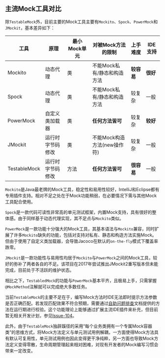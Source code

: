 主流Mock工具对比
---

除`TestableMock`外，目前主要的Mock工具主要有`Mockito`、`Spock`、`PowerMock`和`JMockit`，基本差异如下：

|  工具         | 原理           | 最小Mock单元  | 对被Mock方法的限制          | 上手难度   | IDE支持  |
|  ----        | ----          | ----         | ----                     | ----      | ----    |
| Mockito      | 动态代理        | 类           | 不能Mock私有/静态和构造方法  | **较容易** | **很好** |
| Spock        | 动态代理        | 类           | 不能Mock私有/静态和构造方法  | 较复杂     | 一般     |
| PowerMock    | 自定义类加载器   | 类           | **任何方法皆可**           | 较复杂     | **较好** |
| JMockit      | 运行时字节码修改 | 类            | 不能Mock构造方法(new操作符) | 较复杂     | 一般     |
| TestableMock | 运行时字节码修改 | 方法          | **任何方法皆可**           | **很容易** | 一般     |

`Mockito`是Java最老牌的Mock工具，稳定性和易用性较好，IntelliJ和Eclipse都有专用插件支持。相对不足之处在于Mock功能稍弱，在必要情况下需与其他Mock工具配合使用。

`Spock`是一款代码可读性非常高的单元测试框架，内置Mock支持，具有很好的整体感。由于同样基于动态代理实现，其不足点与`Mockito`类似。

`PowerMock`是一款功能十分强大的Mock工具，其基本语法与`Mockito`兼容，同时扩展了许多`Mockito`缺失的功能，包括对支持对私有、静态和构造方法实施Mock。但由于使用了自定义类加载器，会导致Jacoco在默认的`on-the-fly`模式下覆盖率跌零。

`JMockit`是一款功能性与易用性均居于`Mockito`与`PowerMock`之间的Mock工具，较好的弥补了两者各自的不足。该项目在2017年尝试推出JMockit2重写版本但未能完成，目前处于不活跃的维护状态。

相比之下，`TestabledMock`的功能与`PowerMock`基本平齐，且极易上手，只需掌握`@MockMethod`注解就可以完成绝大多数任务。

当前`TestableMock`的主要不足在于，编写Mock方法时IDE无法即时提示方法参数是否正确匹配。若发现匹配效果不符合预期，需要通过[自助问题排查](zh-cn/doc/troubleshooting.md)文档提供的方法在运行期进行校验。这个功能理论上能够通过扩展主流IDE插件来补充，但目前暂无相关开发计划，参见[Issue-104](https://github.com/alibaba/testable-mock/issues/104)。

此外，由于`TestableMock`独辟蹊径的采用“每个业务类拥有一个专属Mock容器类”的思维方式，将Mock方法定义与单元测试用例解耦，一方面使得Mock方法具有默认可复用性，单元测试用例也因此变得更干净纯粹，另一方面也导致Mock方法定义变得零散，生命周期管理起来相对困难，对现有开发者的Mock编写习惯会带来一定改变。
